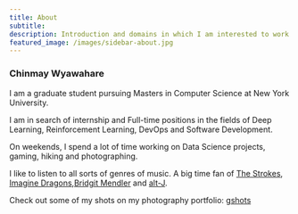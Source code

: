 ```yaml
---
title: About
subtitle: 
description: Introduction and domains in which I am interested to work in
featured_image: /images/sidebar-about.jpg
---
```


### Chinmay Wyawahare

I am a graduate student pursuing Masters in Computer Science at New York University. 

I am in search of internship and Full-time positions in the fields of Deep Learning, Reinforcement Learning, DevOps and Software Development.

On weekends, I spend a lot of time working on Data Science projects, gaming, hiking and photographing.

<!-- ![](/images/mountains.png) -->

I like to listen to all sorts of genres of music. A big time fan of [The Strokes](https://open.spotify.com/artist/53XhwfbYqKCa1cC15pYq2q), [Imagine Dragons](https://open.spotify.com/artist/53XhwfbYqKCa1cC15pYq2q),[Bridgit Mendler](https://open.spotify.com/artist/4VhL8KLjVso4vLfOLVViTb?autoplay=true&v=A) and [alt-J](https://open.spotify.com/artist/3XHO7cRUPCLOr6jwp8vsx5?autoplay=true&v=A).

Check out some of my shots on my photography portfolio: [gshots](https://gandalf1819.github.io/photography)